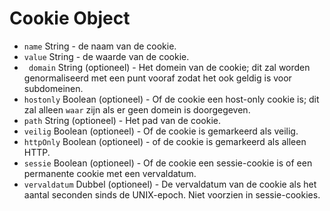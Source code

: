 # Cookie Object

* `name` String - de naam van de cookie.
* `value` String - de waarde van de cookie.
* ` domain` String (optioneel) - Het domein van de cookie; dit zal worden genormaliseerd met een punt vooraf zodat het ook geldig is voor subdomeinen.
* `hostonly` Boolean (optioneel) - Of de cookie een host-only cookie is; dit zal alleen `waar` zijn als er geen domein is doorgegeven.
* `path` String (optioneel) - Het pad van de cookie.
* `veilig` Boolean (optioneel) - Of de cookie is gemarkeerd als veilig.
* `httpOnly` Boolean (optioneel) - of de cookie is gemarkeerd als alleen HTTP.
* `sessie` Boolean (optioneel) - Of de cookie een sessie-cookie is of een permanente cookie met een vervaldatum.
* `vervaldatum` Dubbel (optioneel) - De vervaldatum van de cookie als het aantal seconden sinds de UNIX-epoch. Niet voorzien in sessie-cookies.